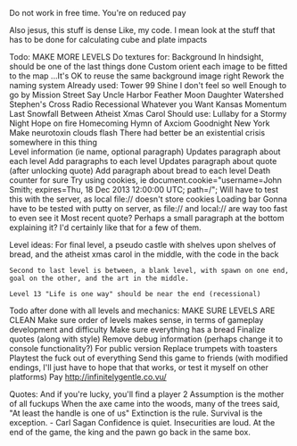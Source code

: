 Do not work in free time. You're on reduced pay

Also jesus, this stuff is dense
Like, my code. I mean look at the stuff that has to be done for calculating cube and plate impacts

Todo: <!-- Comment means it's been completed -->
	MAKE MORE LEVELS
	<!-- Make textures working (then figure out hitboxes) -->
	<!-- Have a better way of loading texture images
		Shouldn't be a manual way of loading them. There's definitely a better way.
		Ie: an array of strings of each name of the image and file
		Can be assigned using javascript object ["property"] syntax -->
		<!-- Do this as well for backgrounds (when time comes) -->
	<!-- Fix the fucking levels where the player doesn't fit. That's just stupid.  -->
	<!-- Make reset be a universal function, instead of a local one for each level -->
	Do textures for:
		Background
			In hindsight, should be one of the last things done
			Custom orient each image to be fitted to the map
			...It's OK to reuse the same background image right
			Rework the naming system
			Already used:
				Tower
				99
				Shine
				I don't feel so well
				Enough to go by
				Mission Street
				Say Uncle
				Harbor
				Feather Moon
				Daughter
				Watershed
				Stephen's Cross
				Radio
				Recessional
				Whatever you Want
				Kansas
				Momentum
				Last Snowfall
				Between
				Atheist Xmas Carol
			Should use:
				Lullaby for a Stormy Night
				Hope on fire
				Homecoming
				Hymn of Axciom
				Goodnight New York
		<!-- Player -->
		<!-- Critter -->
		<!-- Bug -->
		<!-- Wall -->
		<!-- Ice Wall -->
			<!-- Within, will have to have way of loading textures for ice wall. Maybe blocks, internal for loop. Shouldn't be hard, force dimensions to always be multiples of ten? -->
		<!-- Bread -->
		<!-- Goal -->
			<!-- Bread castle? -->
		<!-- Borders (Have different textures for different blocks)
			Perhaps the floor could be a football field?
			In hindsight, I kinda like black boxes -->
		<!-- Numbers -->
		<!--0
			1
			2
			3
			4
			5
			6
			7
			8
			9 -->
		<!-- Key -->
		<!-- Door -->
		<!-- Cube -->
		<!-- Plate -->
		<!-- Field -->
			<!-- For fields, gonna change the way that they work, ie. -->
			<!-- Probably have a sort of laser field implemented (see concept art) -->
			<!-- This is where animation might actually come in. When fields are opened, I'll render an image of an open field, and when closed, I'll render an image of a closed field (and set its height to a much smaller value, so collision still works) -->
	<!-- Make hud parts work: -->
		<!-- Level -->
		<!-- Level count -->
		<!-- Keys -->
		<!-- Keys count -->
		<!-- Bread -->
		<!-- Bread count -->
		<!-- Code for loading those numbers -->
	<!-- Perhaps the hud could be set up in a way such that it won't rerender itself unless something's changed? If FPS is an issue I'll set that up. -->
	<!-- ^^ that's a really good idea -->
	<!-- Make it so on death the body stays there. -->
	Make neurotoxin clouds flash
	<!-- Make spikes (advantageous for level 16 and 13) -->
	<!-- Make quotes be loaded from each individual bread, as opposed to from a quotes array -->
	<!-- Make bugs that can fly up and down -->
	<!-- Implement no-jump walls that don't have to be fields -->
	<!-- Raise height of doors to 70 pixels. 
		Levels affected:
			6
			7
			8
			12 -->
	<!-- There's an interesting glitch with corners. Worth checking out  -->
	<!-- Goal shouldn't be activated until keypress, like jump.
		Better user feel that way -->
	<!-- Fields should electrocute people -->
	<!-- Render cube being held in direction of movement -->
	<!-- Reset level on death -->
	There had better be an existential crisis somewhere in this thing	
	Level information (ie name, optional paragraph)
		<!-- Updates title -->
		Updates paragraph about each level
			Add paragraphs to each level
		Updates paragraph about quote (after unlocking quote)
			Add paragraph about bread to each level
	<!-- Perhaps an innate reset function within each world level? -->
	<!-- Implement WASD support -->
	<!-- Perhaps make it so hit boxes don't necessarily have to line up with textures? -->
		<!-- Optional -->
	<!-- Redesign position/velocity calculation to be based off of time, not based on most recent animation frame
		See example from stim/sim, might be able to help. -->
	<!-- Perhaps put the entire world data object into its own file, just for simpler level design. 
		Make world.js purely for rendering
		Make entities.js purely for interactions (it's OK if this and world have some overlap)
		Make a new data.js purely for storing world data -->
	<!-- Perhaps all fields should have plates on both sides of them? For simplicity to the user -->
	<!-- Get rid of all the world[level].object.img properties -->
	<!-- Make fields work possible to work based on multiple pressure plates where only one has to be open -->
	<!-- Neuron Toxins -->
	<!-- Make goal.action() reset cubes, plates, keys, etc. (BUT NOT BREAD COUNT) -->
	<!-- More debug tools -->
	<!-- Implement quotes -->
	<!-- Implement snowman style banner announcements (useful for quotes given on picking up bread) -->
	<!-- Death animation -->
	Death counter for sure
		Try using cookies, ie
			document.cookie="username=John Smith; expires=Thu, 18 Dec 2013 12:00:00 UTC; path=/";
		Will have to test this with the server, as local file:// doesn't store cookies
	Loading bar
		Gonna have to be tested with putty on server, as file:// and local:// are way too fast to even see it
	<!-- ...Animations? -->
	<!-- Timer? -->
	Most recent quote?
		Perhaps a small paragraph at the bottom explaining it? I'd certainly like that for a few of them.

Level ideas:
	For final level, a pseudo castle with shelves upon shelves of bread, and the atheist xmas carol in the middle, with the code in the back

	Second to last level is between, a blank level, with spawn on one end, goal on the other, and the art in the middle. 

	Level 13 "Life is one way" should be near the end (recessional)

Todo after done with all levels and mechanics:
	MAKE SURE LEVELS ARE CLEAN
	Make sure order of levels makes sense, in terms of gameplay development and difficulty
	Make sure everything has a bread
	Finalize quotes (along with style)
	Remove debug information (perhaps change it to console functionality?)
	For public version
		Replace trumpets with toasters
	Playtest the fuck out of everything
	Send this game to friends (with modified endings, I'll just have to hope that that works, or test it myself on other platforms)
	<!-- For shits and giggles in the future, I should make a gui/engine for building levels. Cause why not. -->
		<!-- FUCK YEA -->
	Pay http://infinitelygentle.co.vu/

Quotes:
	<!-- Listen with the intent to understand, not the intent to reply. -->
	<!-- People will forget what you said, people will forget what you did, but people will never forget how you made them feel. -->
	<!-- If you're going through hell, keep going. -->
	<!-- A person is defined not by how they treat their equals, but by how they treat their inferiors. -->
	<!-- You never know the truth, only a truth. -->
	<!-- The last hope of the damned is not for salvation. -->
	<!-- Beware the fury of a patient man -->
	<!-- War doesn't determine who is right, only who is left. -->
	<!-- Everyone is Player 1, and to them everyone else is an NPC -->
	And if you're lucky, you'll find a player 2
	Assumption is the mother of all fuckups
	When the axe came into the woods, many of the trees said, "At least the handle is one of us"
	Extinction is the rule. Survival is the exception. - Carl Sagan
	Confidence is quiet. Insecurities are loud.
	At the end of the game, the king and the pawn go back in the same box.
	<!-- Give a man a mask and he will show his true face.
		-Oscar Wilde -->
	<!-- "It is our choices that show us who we truly are, far more than our abilities." -->
	<!-- "A society grows great when old men plant trees whose shade they know they shall never sit in.” -->
	<!-- This too shall pass. -->
	<!-- "I read once that the Ancient Egyptians had fifty words for sand and the Eskimos had a hundred for snow. I wish I had a thousand words for love, but all that comes to mind is the way you move against me while you sleep.	And there are no words for that." -->
	<!-- First they laugh at you, then they ignore you, then they fight you, and then you win. Ghandi -->
	
